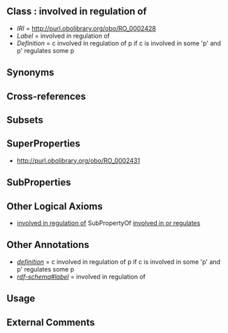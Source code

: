
## Class : involved in regulation of

 * *IRI* = http://purl.obolibrary.org/obo/RO_0002428
 * *Label* = involved in regulation of
 * *Definition* = c involved in regulation of p if c is involved in some 'p' and p' regulates some p

## Synonyms


## Cross-references


## Subsets


## SuperProperties

 * <http://purl.obolibrary.org/obo/RO_0002431>

## SubProperties


## Other Logical Axioms

 * [involved in regulation of](../../RO/28/RO_0002428.md) SubPropertyOf [involved in or regulates](../../RO/31/RO_0002431.md)

## Other Annotations

 * *[definition](../../IAO/15/IAO_0000115.md)* = c involved in regulation of p if c is involved in some 'p' and p' regulates some p
 * *[rdf-schema#label](../../el/rdf-schema#label.md)* = involved in regulation of

## Usage


## External Comments

